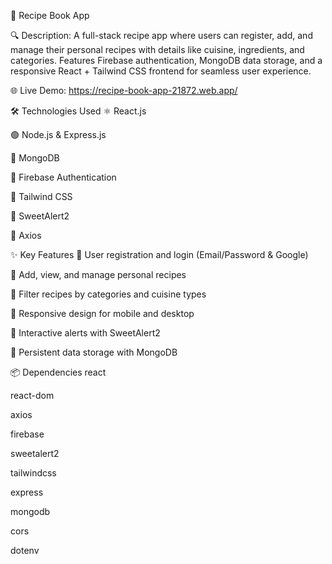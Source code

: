 🚀 Recipe Book App

🔍 Description:
A full-stack recipe app where users can register, add, and manage their personal recipes with details like cuisine, ingredients, and categories. Features Firebase authentication, MongoDB data storage, and a responsive React + Tailwind CSS frontend for seamless user experience.

🌐 Live Demo:
https://recipe-book-app-21872.web.app/

🛠️ Technologies Used
⚛️ React.js

🟢 Node.js & Express.js

🍃 MongoDB

🔐 Firebase Authentication

🎨 Tailwind CSS

🎉 SweetAlert2

📡 Axios

✨ Key Features
🔑 User registration and login (Email/Password & Google)

📝 Add, view, and manage personal recipes

🔎 Filter recipes by categories and cuisine types

📱 Responsive design for mobile and desktop

🎈 Interactive alerts with SweetAlert2

💾 Persistent data storage with MongoDB

📦 Dependencies
react

react-dom

axios

firebase

sweetalert2

tailwindcss

express

mongodb

cors

dotenv
